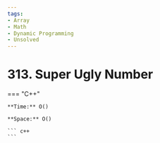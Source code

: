 ```yaml
---
tags:
- Array
- Math
- Dynamic Programming
- Unsolved
---
```



# 313. Super Ugly Number

=== "C++"

    **Time:** O()

    **Space:** O()

    ``` c++
    ```